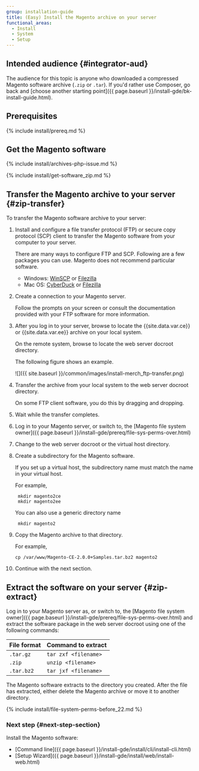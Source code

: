 ```yaml
---
group: installation-guide
title: (Easy) Install the Magento archive on your server
functional_areas:
  - Install
  - System
  - Setup
---
```


## Intended audience {#integrator-aud}

The audience for this topic is anyone who downloaded a compressed Magento software archive (`.zip` or `.tar`). If you'd rather use Composer, go back and [choose another starting point]({{ page.baseurl }}/install-gde/bk-install-guide.html).

## Prerequisites

{% include install/prereq.md %}

## Get the Magento software

{% include install/archives-php-issue.md %}

{% include install/get-software_zip.md %}

## Transfer the Magento archive to your server {#zip-transfer}

To transfer the Magento software archive to your server:

1. Install and configure a file transfer protocol (FTP) or secure copy protocol (SCP) client to transfer the Magento software from your computer to your server.

    There are many ways to configure FTP and SCP. Following are a few packages you can use. Magento does not recommend particular software.

    * Windows: [WinSCP](https://winscp.net/eng/download.php) or [Filezilla](https://filezilla-project.org/download.php)
    * Mac OS: [CyberDuck](https://cyberduck.io/?l=en) or [Filezilla](https://filezilla-project.org/download.php)

1. Create a connection to your Magento server.

    Follow the prompts on your screen or consult the documentation provided with your FTP software for more information.

1. After you log in to your server, browse to locate the {{site.data.var.ce}} or {{site.data.var.ee}} archive on your local system.

    On the remote system, browse to locate the web server docroot directory.

    The following figure shows an example.

    ![]({{ site.baseurl }}/common/images/install-merch_ftp-transfer.png)

1. Transfer the archive from your local system to the web server docroot directory.

    On some FTP client software, you do this by dragging and dropping.

1. Wait while the transfer completes.
1. Log in to your Magento server, or switch to, the [Magento file system owner]({{ page.baseurl }}/install-gde/prereq/file-sys-perms-over.html)
1. Change to the web server docroot or the virtual host directory.
1. Create a subdirectory for the Magento software.

    If you set up a virtual host, the subdirectory name must match the name in your virtual host.

    For example,

        mkdir magento2ce
        mkdir magento2ee

    You can also use a generic directory name

        mkdir magento2

1. Copy the Magento archive to that directory.

    For example,

       cp /var/www/Magento-CE-2.0.0+Samples.tar.bz2 magento2

1. Continue with the next section.

## Extract the software on your server {#zip-extract}

Log in to your Magento server as, or switch to, the [Magento file system owner]({{ page.baseurl }}/install-gde/prereq/file-sys-perms-over.html) and extract the software package in the web server docroot using one of the following commands:

| File format | Command to extract   |
| ----------- | -------------------- |
| `.tar.gz`   | `tar zxf <filename>` |
| `.zip`      | `unzip <filename>`  |
| `.tar.bz2`  | `tar jxf <filename>` |

The Magento software extracts to the directory you created. After the file has extracted, either delete the Magento archive or move it to another directory.

{% include install/file-system-perms-before_22.md %}

### Next step {#next-step-section}

Install the Magento software:

* [Command line]({{ page.baseurl }}/install-gde/install/cli/install-cli.html)
* [Setup Wizard]({{ page.baseurl }}/install-gde/install/web/install-web.html)
